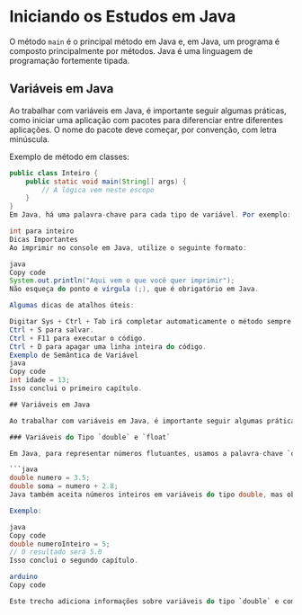 # Iniciando os Estudos em Java

O método `main` é o principal método em Java e, em Java, um programa é composto principalmente por métodos. Java é uma linguagem de programação fortemente tipada.

## Variáveis em Java

Ao trabalhar com variáveis em Java, é importante seguir algumas práticas, como iniciar uma aplicação com pacotes para diferenciar entre diferentes aplicações. O nome do pacote deve começar, por convenção, com letra minúscula.

Exemplo de método em classes:

```java
public class Inteiro {
    public static void main(String[] args) {
        // A lógica vem neste escopo
    }
}
Em Java, há uma palavra-chave para cada tipo de variável. Por exemplo:

int para inteiro
Dicas Importantes
Ao imprimir no console em Java, utilize o seguinte formato:

java
Copy code
System.out.println("Aqui vem o que você quer imprimir");
Não esqueça do ponto e vírgula (;), que é obrigatório em Java.

Algumas dicas de atalhos úteis:

Digitar Sys + Ctrl + Tab irá completar automaticamente o método sempre que estiver disponível.
Ctrl + S para salvar.
Ctrl + F11 para executar o código.
Ctrl + D para apagar uma linha inteira do código.
Exemplo de Semântica de Variável
java
Copy code
int idade = 13;
Isso conclui o primeiro capítulo.

## Variáveis em Java

Ao trabalhar com variáveis em Java, é importante seguir algumas práticas, como iniciar uma aplicação com pacotes para diferenciar entre diferentes aplicações. O nome do pacote deve começar, por convenção, com letra minúscula.

### Variáveis do Tipo `double` e `float`

Em Java, para representar números flutuantes, usamos a palavra-chave `double`. Exemplo:

```java
double numero = 3.5;
double soma = numero + 2.8;
Java também aceita números inteiros em variáveis do tipo double, mas obrigatoriamente acrescenta 0 no resultado após o ponto decimal.

Exemplo:

java
Copy code
double numeroInteiro = 5;
// O resultado será 5.0
Isso conclui o segundo capítulo.

arduino
Copy code

Este trecho adiciona informações sobre variáveis do tipo `double` e como elas podem repre

